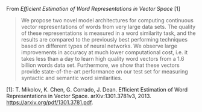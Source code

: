 From _Efficient Estimation of Word Representations in Vector Space_ [1]

>We propose two novel model architectures for computing continuous vector representations of words from very large data sets. The quality of these representations is measured in a word similarity task, and the results are compared to the previously best performing techniques based on different types of neural networks. We observe large improvements in accuracy at much lower computational cost, i.e. it takes less than a day to learn high quality word vectors from a 1.6 billion words data set. Furthermore, we show that these vectors provide state-of-the-art performance on our test set for measuring syntactic and semantic word similarities.

[1]: T. Mikolov, K. Chen, G. Corrado, J. Dean. Efficient Estimation of Word Representations in Vector Space. arXiv:1301.3781v3, 2013. https://arxiv.org/pdf/1301.3781.pdf.